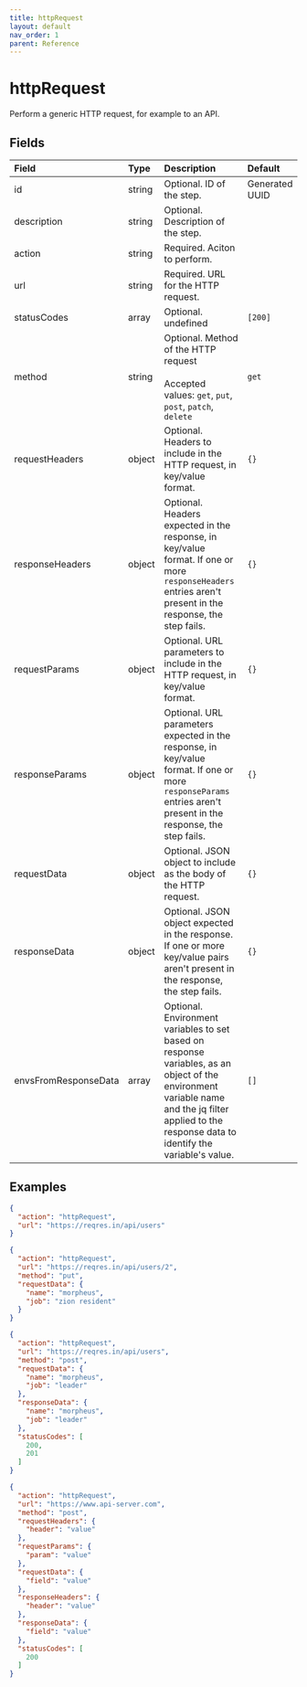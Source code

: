 ```yaml
---
title: httpRequest
layout: default
nav_order: 1
parent: Reference
---
```


# httpRequest

Perform a generic HTTP request, for example to an API.

## Fields

Field | Type | Description | Default
:-- | :-- | :-- | :--
id | string |  Optional. ID of the step. | Generated UUID
description | string |  Optional. Description of the step. | 
action | string |  Required. Aciton to perform. | 
url | string |  Required. URL for the HTTP request. | 
statusCodes | array |  Optional. undefined | `[200]`
method | string |  Optional. Method of the HTTP request<br><br>Accepted values: `get`, `put`, `post`, `patch`, `delete` | `get`
requestHeaders | object |  Optional. Headers to include in the HTTP request, in key/value format. | `{}`
responseHeaders | object |  Optional. Headers expected in the response, in key/value format. If one or more `responseHeaders` entries aren't present in the response, the step fails. | `{}`
requestParams | object |  Optional. URL parameters to include in the HTTP request, in key/value format. | `{}`
responseParams | object |  Optional. URL parameters expected in the response, in key/value format. If one or more `responseParams` entries aren't present in the response, the step fails. | `{}`
requestData | object |  Optional. JSON object to include as the body of the HTTP request. | `{}`
responseData | object |  Optional. JSON object expected in the response. If one or more key/value pairs aren't present in the response, the step fails. | `{}`
envsFromResponseData | array |  Optional. Environment variables to set based on response variables, as an object of the environment variable name and the jq filter applied to the response data to identify the variable's value. | `[]`

## Examples

```json
{
  "action": "httpRequest",
  "url": "https://reqres.in/api/users"
}
```

```json
{
  "action": "httpRequest",
  "url": "https://reqres.in/api/users/2",
  "method": "put",
  "requestData": {
    "name": "morpheus",
    "job": "zion resident"
  }
}
```

```json
{
  "action": "httpRequest",
  "url": "https://reqres.in/api/users",
  "method": "post",
  "requestData": {
    "name": "morpheus",
    "job": "leader"
  },
  "responseData": {
    "name": "morpheus",
    "job": "leader"
  },
  "statusCodes": [
    200,
    201
  ]
}
```

```json
{
  "action": "httpRequest",
  "url": "https://www.api-server.com",
  "method": "post",
  "requestHeaders": {
    "header": "value"
  },
  "requestParams": {
    "param": "value"
  },
  "requestData": {
    "field": "value"
  },
  "responseHeaders": {
    "header": "value"
  },
  "responseData": {
    "field": "value"
  },
  "statusCodes": [
    200
  ]
}
```
